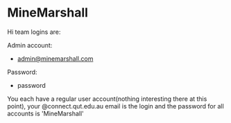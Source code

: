 ﻿# MineMarshall

Hi team logins are:

Admin account: 
- admin@minemarshall.com

Password:
- password

You each have a regular user account(nothing interesting there at this point), your @connect.qut.edu.au email is the login and the password for all accounts is 'MineMarshall'
